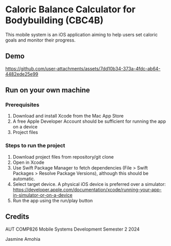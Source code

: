 # Caloric Balance Calculator for Bodybuilding (CBC4B)
This mobile system is an iOS application aiming to help users set caloric goals and monitor their progress.

## Demo


https://github.com/user-attachments/assets/7dd10b34-373a-4fdc-ab64-4482ede25e99



## Run on your own machine
### Prerequisites
1. Download and install Xcode from the Mac App Store
2. A free Apple Developer Account should be sufficient for running the app on a device
3. Project files

### Steps to run the project
1. Download project files from repository/git clone
2. Open in Xcode
3. Use Swift Package Manager to fetch dependencies (File > Swift Packages > Resolve Package Versions), although this should be automatic.
4. Select target device. A physical iOS device is preferred over a simulator: https://developer.apple.com/documentation/xcode/running-your-app-in-simulator-or-on-a-device 
5. Run the app using the run/play button

## Credits
AUT COMP826 Mobile Systems Development Semester 2 2024

Jasmine Amohia
